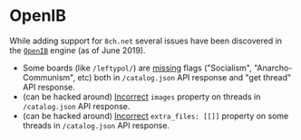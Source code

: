 # OpenIB

While adding support for `8ch.net` several issues have been discovered in the [`OpenIB`](https://github.com/OpenIB/OpenIB/) engine (as of June 2019).

* Some boards (like `/leftypol/`) are [missing](https://github.com/OpenIB/OpenIB/issues/297) flags ("Socialism", "Anarcho-Communism", etc) both in `/catalog.json` API response and "get thread" API response.
* (can be hacked around) [Incorrect](https://github.com/OpenIB/OpenIB/issues/295) `images` property on threads in `/catalog.json` API response.
* (can be hacked around) [Incorrect](https://github.com/OpenIB/OpenIB/issues/298) `extra_files: [[]]` property on some threads in `/catalog.json` API response.